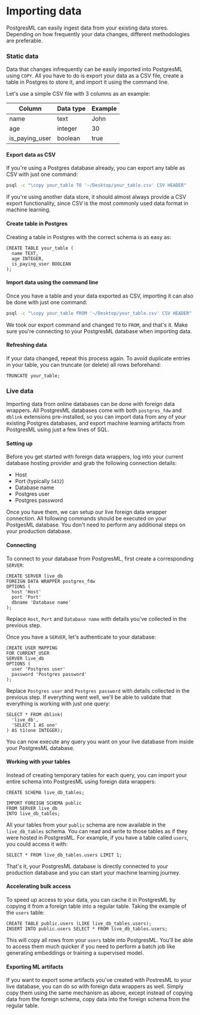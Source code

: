 # Importing data

PostgresML can easily ingest data from your existing data stores. Depending on how frequently your data changes, different methodologies are preferable.

### Static data

Data that changes infrequently can be easily imported into PostgresML using `COPY`. All you have to do is export your data as a CSV file, create a table in Postgres to store it, and import it using the command line.

Let's use a simple CSV file with 3 columns as an example:

| Column           | Data type | Example |
| ---------------- | --------- | ------- |
| name             | text      | John    |
| age              | integer   | 30      |
| is\_paying\_user | boolean   | true    |

#### Export data as CSV

If you're using a Postgres database already, you can export any table as CSV with just one command:

```bash
psql -c "\copy your_table TO '~/Desktop/your_table.csv' CSV HEADER"
```

If you're using another  data store, it should almost always provide a CSV export functionality, since CSV is the most commonly used data format in machine learning.

#### Create table in Postgres

Creating a table in Postgres with the correct schema is as easy as:

```
CREATE TABLE your_table (
  name TEXT,
  age INTEGER,
  is_paying_user BOOLEAN
);
```

#### Import data using the command line

Once you have a table and your data exported as CSV, importing it can also be done with just one command:

```bash
psql -c "\copy your_table FROM '~/Desktop/your_table.csv' CSV HEADER"
```

We took our export command and changed `TO` to `FROM`, and that's it. Make sure you're connecting to your PostgresML database when importing data.

#### Refreshing data

If your data changed, repeat this process again. To avoid duplicate entries in your table, you can truncate (or delete) all rows beforehand:

```
TRUNCATE your_table;
```

### Live data

Importing data from online databases can be done with foreign data wrappers. All PostgresML databases come with both `postgres_fdw` and `dblink` extensions pre-installed, so you can import data from any of your existing Postgres databases, and export machine learning artifacts from PostgresML using just a few lines of SQL.

#### Setting up

Before you get started with foreign data wrappers, log into your current database hosting provider and grab the following connection details:

* Host
* Port (typically `5432`)
* Database name
* Postgres user
* Postgres password

Once you have them, we can setup our live foreign data wrapper connection. All following commands should be executed on your PostgesML database. You don't need to perform any additional steps on your production database.

#### Connecting

To connect to your database from PostgresML, first create a corresponding `SERVER`:

```
CREATE SERVER live_db
FOREIGN DATA WRAPPER postgres_fdw
OPTIONS (
  host 'Host'
  port 'Port'
  dbname 'Database name'
);
```

Replace `Host`, `Port` and `Database name` with details you've collected in the previous step.

Once you have a `SERVER`, let's authenticate to your database:

```
CREATE USER MAPPING
FOR CURRENT_USER
SERVER live_db
OPTIONS (
  user 'Postgres user'
  password 'Postgres password'
);
```

Replace `Postgres user` and `Postgres password` with details collected in the previous step. If everything went well, we'll be able to validate that everything is working with just one query:

```
SELECT * FROM dblink(
  'live_db',
  'SELECT 1 AS one'
) AS t1(one INTEGER);
```

You can now execute any query you want on your live database from inside your PostgresML database.

#### Working with your tables

Instead of creating temporary tables for each query, you can import your entire schema into PostgresML using foreign data wrappers:

```
CREATE SCHEMA live_db_tables;

IMPORT FOREIGN SCHEMA public
FROM SERVER live_db
INTO live_db_tables;
```

All your tables from your `public` schema are now available in the `live_db_tables` schema. You can read and write to those tables as if they were hosted in PostgresML. For example, if you have a table called `users`, you could access it with:

```
SELECT * FROM live_db_tables.users LIMIT 1;
```

That's it, your PostgresML database is directly connected to your production database and you can start your machine learning journey.

#### Accelerating bulk access

To speed up access to your data, you can cache it in PostgresML by copying it from a foreign table into a regular table. Taking the example of the `users` table:

```
CREATE TABLE public.users (LIKE live_db_tables.users);
INSERT INTO public.users SELECT * FROM live_db_tables.users;
```

This will copy all rows from your `users` table into PostgresML. You'll be able to access them much quicker if you need to perform a batch job like generating embeddings or training a supervised model.

#### Exporting ML artifacts

If you want to export some artifacts you've created with PostresML to your live database, you can do so with foreign data wrappers as well. Simply copy them using the same mechanism as above, except instead of copying data from the foreign schema, copy data into the foreign schema from the regular table.
